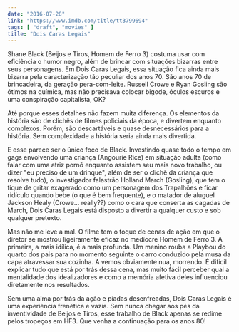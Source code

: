 ```yaml
---
date: "2016-07-28"
link: "https://www.imdb.com/title/tt3799694"
tags: [ "draft", "movies" ]
title: "Dois Caras Legais"
---
```

Shane Black (Beijos e Tiros, Homem de Ferro 3) costuma usar com eficiência o humor negro, além de brincar com situações bizarras entre seus personagens. Em Dois Caras Legais, essa situação fica ainda mais bizarra pela caracterização tão peculiar dos anos 70. São anos 70 de brincadeira, da geração pera-com-leite. Russell Crowe e Ryan Gosling são ótimos na química, mas não precisava colocar bigode, óculos escuros e uma conspiração capitalista, OK?

Até porque esses detalhes não fazem muita diferença. Os elementos da história são de clichês de filmes policiais da época, e divertem enquanto complexos. Porém, são descartáveis e quase desnecessários para a história. Sem complexidade a história seria ainda mais divertida.

E esse parece ser o único foco de Black. Investindo quase todo o tempo em gags envolvendo uma criança (Angourie Rice) em situação adulta (como falar com uma atriz pornô enquanto assistem seu mais novo trabalho, ou dizer "eu preciso de um drinque", além de ser o clichê da criança que resolve tudo), o investigador falastrão Holland March (Gosling), que tem o tique de gritar exagerado como um personagem dos Trapalhões e ficar ridículo quando bebe (o que é bem frequente), e o matador de aluguel Jackson Healy (Crowe... really??) como o cara que conserta as cagadas de March, Dois Caras Legais está disposto a divertir a qualquer custo e sob qualquer pretexto.

Mas não me leve a mal. O filme tem o toque de cenas de ação em que o diretor se mostrou ligeiramente eficaz no medíocre Homem de Ferro 3. A primeira, a mais idílica, é a mais profunda. Um menino rouba a Playbou do quarto dos pais para no momento seguinte o carro conduzido pela musa da capa atravessar sua cozinha. A vemos obviamente nua, morrendo. É difícil explicar tudo que está por trás dessa cena, mas muito fácil perceber qual a mentalidade dos idealizadores e como a memória afetiva deles influenciou diretamente nos resultados.

Sem uma alma por trás da ação e piadas desenfreadas, Dois Caras Legais é uma experiência frenética e vazia. Sem nunca chegar aos pés da inventividade de Beijos e Tiros, esse trabalho de Black apenas se redime pelos tropeços em HF3. Que venha a continuação para os anos 80!
